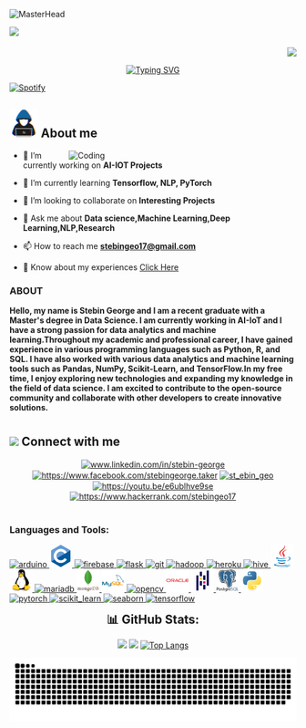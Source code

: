 ![MasterHead](https://www.charpeni.com/static/images/arrow-functions-in-class-properties-might-not-be-as-great-as-we-think/banner.gif)

<img
    src="https://user-images.githubusercontent.com/73097560/115834477-dbab4500-a447-11eb-908a-139a6edaec5c.gif"><br><br>
    <img align="right" src="https://profile-counter.glitch.me/stebin-17/count.svg">
    <br>
    
<p align="center" >
    <a href="https://git.io/typing-svg"><img
        src="https://readme-typing-svg.herokuapp.com?font=Fira+Code&weight=100&size=25&pause=1000&color=5DF700&width=435&lines=Hello+Amigos+%2C+Nice+to+see+you;I'm+Stebin+George;Data+Scientist+AI+Engineer"
        alt="Typing SVG" /></a>
  </p>
  
<!-- <h1 align="center">Hi 👋, I'm Stebin</h1>
<h3 align="center">Passionate data scientist with a talent for transforming data into actionable insights that drive business success</h3> -->

<!-- <p align="left"> <img src="https://komarev.com/ghpvc/?username=Stebin-17&label=Profile%20views&color=0e75b6&style=flat" alt="Stebin-17" /> </p> -->


[![Spotify](https://novatorem-git-master-stebin-17.vercel.app/api/spotify)](https://open.spotify.com/user/Stebingeo)

## <picture><img src = "https://github.com/0xAbdulKhalid/0xAbdulKhalid/raw/main/assets/mdImages/about_me.gif" width = 50px></picture> **About me**
<img align="right" alt="Coding" width="400" src="https://miro.medium.com/max/1400/0*cPrF_XMe7U6atYgM.gif">

- 🔭 I’m currently working on **AI-IOT Projects**

- 🌱 I’m currently learning **Tensorflow, NLP, PyTorch**

- 👯 I’m looking to collaborate on **Interesting Projects**

- 💬 Ask me about **Data science,Machine Learning,Deep Learning,NLP,Research**

- 📫 How to reach me **stebingeo17@gmail.com**

- 📄 Know about my experiences [Click Here](https://drive.google.com/file/d/1vsfAxM_hoDqrGes0KrtqX_0vdaN6u8vI/view)

### ABOUT

**Hello, my name is Stebin George and I am a recent graduate with a Master's degree in Data Science. I am currently working in AI-IoT and I have a strong passion for data analytics and machine learning.Throughout my academic and professional career, I have gained experience in various programming languages such as Python, R, and SQL. I have also worked with various data analytics and machine learning tools such as Pandas, NumPy, Scikit-Learn, and TensorFlow.In my free time, I enjoy exploring new technologies and expanding my knowledge in the field of data science. I am excited to contribute to the open-source community and collaborate with other developers to create innovative solutions.**

#

## <img src="https://media.giphy.com/media/iY8CRBdQXODJSCERIr/giphy.gif" width="30px"> Connect with me

<p align="center">
  <a href="https://linkedin.com/in/stebin-george" target="blank"><img align="center" src="https://raw.githubusercontent.com/rahuldkjain/github-profile-readme-generator/master/src/images/icons/Social/linked-in-alt.svg" alt="www.linkedin.com/in/stebin-george" height="30" width="40" /></a>
<a href="https://www.facebook.com/stebingeorge.taker" target="blank"><img align="center" src="https://raw.githubusercontent.com/rahuldkjain/github-profile-readme-generator/master/src/images/icons/Social/facebook.svg" alt="https://www.facebook.com/stebingeorge.taker" height="30" width="40" /></a>
<a href="https://instagram.com/st_ebin_geo" target="blank"><img align="center" src="https://raw.githubusercontent.com/rahuldkjain/github-profile-readme-generator/master/src/images/icons/Social/instagram.svg" alt="st_ebin_geo" height="30" width="40" /></a>
<a href="https://www.youtube.com/watch?v=e6UBLhVe9sE" target="blank"><img align="center" src="https://raw.githubusercontent.com/rahuldkjain/github-profile-readme-generator/master/src/images/icons/Social/youtube.svg" alt="https://youtu.be/e6ublhve9se" height="30" width="40" /></a>
<a href="https://www.hackerrank.com/stebingeo17" target="blank"><img align="center" src="https://raw.githubusercontent.com/rahuldkjain/github-profile-readme-generator/master/src/images/icons/Social/hackerrank.svg" alt="https://www.hackerrank.com/stebingeo17" height="30" width="40" /></a>
</p>

#

<h3 align="left">Languages and Tools:</h3>
<p align="left"> <a href="https://www.arduino.cc/" target="_blank" rel="noreferrer"> <img src="https://cdn.worldvectorlogo.com/logos/arduino-1.svg" alt="arduino" width="40" height="40"/> </a> <a href="https://www.cprogramming.com/" target="_blank" rel="noreferrer"> <img src="https://raw.githubusercontent.com/devicons/devicon/master/icons/c/c-original.svg" alt="c" width="40" height="40"/> </a> <a href="https://firebase.google.com/" target="_blank" rel="noreferrer"> <img src="https://www.vectorlogo.zone/logos/firebase/firebase-icon.svg" alt="firebase" width="40" height="40"/> </a> <a href="https://flask.palletsprojects.com/" target="_blank" rel="noreferrer"> <img src="https://www.vectorlogo.zone/logos/pocoo_flask/pocoo_flask-icon.svg" alt="flask" width="40" height="40"/> </a> <a href="https://git-scm.com/" target="_blank" rel="noreferrer"> <img src="https://www.vectorlogo.zone/logos/git-scm/git-scm-icon.svg" alt="git" width="40" height="40"/> </a> <a href="https://hadoop.apache.org/" target="_blank" rel="noreferrer"> <img src="https://www.vectorlogo.zone/logos/apache_hadoop/apache_hadoop-icon.svg" alt="hadoop" width="40" height="40"/> </a> <a href="https://heroku.com" target="_blank" rel="noreferrer"> <img src="https://www.vectorlogo.zone/logos/heroku/heroku-icon.svg" alt="heroku" width="40" height="40"/> </a> <a href="https://hive.apache.org/" target="_blank" rel="noreferrer"> <img src="https://www.vectorlogo.zone/logos/apache_hive/apache_hive-icon.svg" alt="hive" width="40" height="40"/> </a> <a href="https://www.java.com" target="_blank" rel="noreferrer"> <img src="https://raw.githubusercontent.com/devicons/devicon/master/icons/java/java-original.svg" alt="java" width="40" height="40"/> </a> <a href="https://www.linux.org/" target="_blank" rel="noreferrer"> <img src="https://raw.githubusercontent.com/devicons/devicon/master/icons/linux/linux-original.svg" alt="linux" width="40" height="40"/> </a> <a href="https://mariadb.org/" target="_blank" rel="noreferrer"> <img src="https://www.vectorlogo.zone/logos/mariadb/mariadb-icon.svg" alt="mariadb" width="40" height="40"/> </a> <a href="https://www.mongodb.com/" target="_blank" rel="noreferrer"> <img src="https://raw.githubusercontent.com/devicons/devicon/master/icons/mongodb/mongodb-original-wordmark.svg" alt="mongodb" width="40" height="40"/> </a> <a href="https://www.mysql.com/" target="_blank" rel="noreferrer"> <img src="https://raw.githubusercontent.com/devicons/devicon/master/icons/mysql/mysql-original-wordmark.svg" alt="mysql" width="40" height="40"/> </a> <a href="https://opencv.org/" target="_blank" rel="noreferrer"> <img src="https://www.vectorlogo.zone/logos/opencv/opencv-icon.svg" alt="opencv" width="40" height="40"/> </a> <a href="https://www.oracle.com/" target="_blank" rel="noreferrer"> <img src="https://raw.githubusercontent.com/devicons/devicon/master/icons/oracle/oracle-original.svg" alt="oracle" width="40" height="40"/> </a> <a href="https://pandas.pydata.org/" target="_blank" rel="noreferrer"> <img src="https://raw.githubusercontent.com/devicons/devicon/2ae2a900d2f041da66e950e4d48052658d850630/icons/pandas/pandas-original.svg" alt="pandas" width="40" height="40"/> </a> <a href="https://www.postgresql.org" target="_blank" rel="noreferrer"> <img src="https://raw.githubusercontent.com/devicons/devicon/master/icons/postgresql/postgresql-original-wordmark.svg" alt="postgresql" width="40" height="40"/> </a> <a href="https://www.python.org" target="_blank" rel="noreferrer"> <img src="https://raw.githubusercontent.com/devicons/devicon/master/icons/python/python-original.svg" alt="python" width="40" height="40"/> </a> <a href="https://pytorch.org/" target="_blank" rel="noreferrer"> <img src="https://www.vectorlogo.zone/logos/pytorch/pytorch-icon.svg" alt="pytorch" width="40" height="40"/> </a> <a href="https://scikit-learn.org/" target="_blank" rel="noreferrer"> <img src="https://upload.wikimedia.org/wikipedia/commons/0/05/Scikit_learn_logo_small.svg" alt="scikit_learn" width="40" height="40"/> </a> <a href="https://seaborn.pydata.org/" target="_blank" rel="noreferrer"> <img src="https://seaborn.pydata.org/_images/logo-mark-lightbg.svg" alt="seaborn" width="40" height="40"/> </a> <a href="https://www.tensorflow.org" target="_blank" rel="noreferrer"> <img src="https://www.vectorlogo.zone/logos/tensorflow/tensorflow-icon.svg" alt="tensorflow" width="40" height="40"/> </a> </p>

<div align="center">
<h2 align="center" style="margin: 5px 10px;">📊 GitHub Stats:</h2>

[![](https://github-readme-stats.vercel.app/api?username=stebin-17&show_icons=true&theme=tokyonight&hide_border=true&locale=en)](https://github.com/stebin-17)
[![](https://github-readme-streak-stats.herokuapp.com/?user=stebin-17&theme=material-palenight)](https://github.com/stebin-17)
   [![Top Langs](https://github-readme-stats.vercel.app/api/top-langs/?username=stebin-17&langs_count=8&theme=algolia&layout=compact) ](https://github.com/stebin-17)

</div>

<p align="center">
  <img  src="https://github.com/stebin-17/stebin-17/blob/output/github-contribution-grid-snake.svg"
    alt="example" />
</p>


